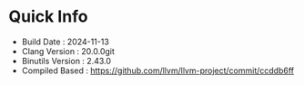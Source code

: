 # Quick Info
* Build Date : 2024-11-13
* Clang Version : 20.0.0git
* Binutils Version : 2.43.0
* Compiled Based : https://github.com/llvm/llvm-project/commit/ccddb6ff
